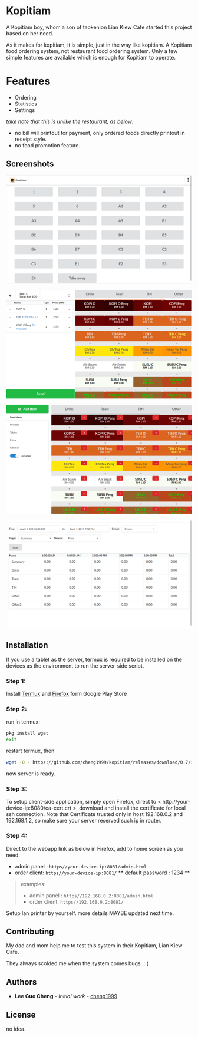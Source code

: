 
# Kopitiam 
A Kopitiam boy, whom a son of taokenion Lian Kiew Cafe started this project based on her need.

As it makes for kopitiam, it is simple, just in the way like kopitiam. A Kopitiam food ordering system, not restaurant food ordering system. Only a few simple features are available which is enough for Kopitiam to operate. 

# Features
- Ordering
- Statistics
- Settings

*take note that this is unlike the restaurant, as below:*

- no bill will printout for payment, only ordered foods directly printout in receipt style.
- no food promotion feature.

## Screenshots 
![](https://raw.githubusercontent.com/cheng1999/Kopitiam/master/docs/screenshots/tables.png)

![](https://raw.githubusercontent.com/cheng1999/Kopitiam/master/docs/screenshots/order.png)

![](https://raw.githubusercontent.com/cheng1999/Kopitiam/master/docs/screenshots/setting.png)

![](https://raw.githubusercontent.com/cheng1999/Kopitiam/master/docs/screenshots/statistics.png)

## Installation 

If you use a tablet as the server, termux is required to be installed on the devices as the environment to run the server-side script.

### Step 1:
Install 
[Termux](https://play.google.com/store/apps/details?id=com.termux) 
and 
[Firefox](https://play.google.com/store/apps/details?id=org.mozilla.firefox)
form Google Play Store

### Step 2:
run in termux: 
```bash
pkg install wget
exit
```
restart termux, then
```bash
wget -O - https://github.com/cheng1999/kopitiam/releases/download/0.7/install.sh | sh
```
now server is ready.

### Step 3:
To setup client-side application, simply open Firefox, direct to < http://your-device-ip:8080/ca-cert.crt >, download and install the certificate for local ssh connection.
Note that Certificate trusted only in host 192.168.0.2 and 192.168.1.2, so make sure your server reserved such ip in router.

### Step 4:
Direct to the webapp link as below in Firefox, add to home screen as you need.

- admin panel : `https//your-device-ip:8081/admin.html`
- order client: `https//your-device-ip:8081/`
** default password : 1234 **
> examples: 
> - admin panel : `https//192.168.0.2:8081/admin.html`
> - order client: `https//192.168.0.2:8081/`

Setup lan printer by yourself.
more details MAYBE updated next time.


## Contributing
My dad and mom help me to test this system in their Kopitiam, Lian Kiew Cafe.

They always scolded me when the system comes bugs. :.(


## Authors
* **Lee Guo Cheng** - *Initial work* - [cheng1999](https://github.com/cheng1999)


## License
no idea.

